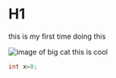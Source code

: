 # H1
this is my first time doing this

![image of big cat](https://octodex.github.com/images/yaktocat.png)
this is cool

```C
int x=8;
```

